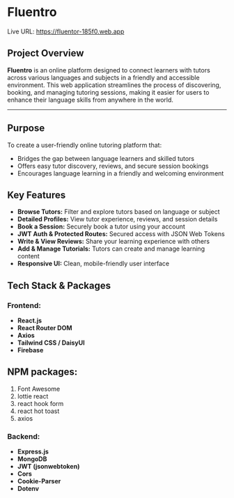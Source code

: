 # Fluentro

Live URL: https://fluentor-185f0.web.app

## Project Overview

**Fluentro** is an online platform designed to connect learners with tutors across various languages and subjects in a friendly and accessible environment. This web application streamlines the process of discovering, booking, and managing tutoring sessions, making it easier for users to enhance their language skills from anywhere in the world.


---

## Purpose

To create a user-friendly online tutoring platform that:
- Bridges the gap between language learners and skilled tutors
- Offers easy tutor discovery, reviews, and secure session bookings
- Encourages language learning in a friendly and welcoming environment


## Key Features

- **Browse Tutors:** Filter and explore tutors based on language or subject
- **Detailed Profiles:** View tutor experience, reviews, and session details
- **Book a Session:** Securely book a tutor using your account
- **JWT Auth & Protected Routes:** Secured access with JSON Web Tokens
- **Write & View Reviews:** Share your learning experience with others
- **Add & Manage Tutorials:** Tutors can create and manage learning content
- **Responsive UI:** Clean, mobile-friendly user interface


## Tech Stack & Packages

### Frontend:
- **React.js** 
- **React Router DOM**
- **Axios** 
- **Tailwind CSS / DaisyUI** 
- **Firebase** 

## NPM packages:
1. Font Awesome
2. lottie react
3. react hook form
4. react hot toast
5. axios

### Backend:
- **Express.js**
- **MongoDB** 
- **JWT (jsonwebtoken)** 
- **Cors**
- **Cookie-Parser**
- **Dotenv** 


